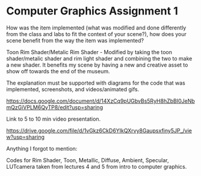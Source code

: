 # Computer Graphics Assignment 1
 
How was the item implemented (what was modified and done differently from the class and labs to fit the context of your scene?), how does your scene benefit from the way the item was implemented?

Toon Rim Shader/Metalic Rim Shader - Modified by taking the toon shader/metalic shader and rim light shader and combining the two to make a new shader. It benefits my scene by having a new and creative asset to show off towards the end of the museum.

The explanation must be supported with diagrams for the code that was implemented, screenshots, and videos/animated gifs.

https://docs.google.com/document/d/14XzCq9pUGbvBs5RyH8hZbBI0JeNbmQzGiVPLM6QyTP8/edit?usp=sharing 

Link to 5 to 10 min video presentation.

https://drive.google.com/file/d/1vGkz6CkD6YIkQXrvy8Gaupsxfiny5JP_/view?usp=sharing 

Anything I forgot to mention:

Codes for Rim Shader, Toon, Metallic, Diffuse, Ambient, Specular, LUTcamera taken from lectures 4 and 5 from intro to computer graphics.
